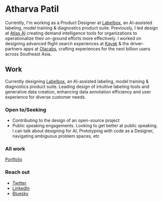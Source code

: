 # Atharva Patil

Currently, I'm working as a Product Designer at [Labelbox](https://labelbox.com), an AI-assisted labeling, model training & diagnostics product suite. Previously, I led design at [Atlas AI](https://www.atlasai.co/) creating demand intelligence tools for organizations to operationalize their on-ground efforts more effectively. I worked on designing advanced flight search experiences at [Kayak](https://www.kayak.com/) & the driver-partners apps at [Olacabs](https://www.olacabs.com/), crafting experiences for the next billion users across Southeast Asia.


## Work
Currently designing [Labelbox](https://labelbox.com), an AI-assisted labeling, model training & diagnostics product suite. Leading design of intuitive labeling tools and generative data creation, enhancing data annotation efficiency and user experience for diverse customer needs.


### Open to/Seeking
- Contributing to the design of an open-source project
- Public speaking engagements. Looking to get better at public speaking. I can talk about designing for AI, Prototyping with code as a Designer, navigating ambiguous problem spaces, etc

### All work
[Portfolio](https://atharvapatil.space/)

### Reach out
- [Twitter](https://twitter.com/_atharvapatil)
- [LinkedIn](https://www.linkedin.com/in/atharvaabhaypatil/)
- [Bluesky](https://bsky.app/profile/atharva-patil.bsky.social)
